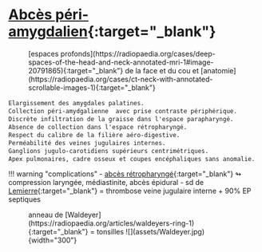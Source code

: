 # [Abcès péri-amygdalien](https://radiopaedia.org/articles/peritonsillar-abscess){:target="_blank"}

<figure markdown="span">
    [espaces profonds](https://radiopaedia.org/cases/deep-spaces-of-the-head-and-neck-annotated-mri-1#image-20791865){:target="_blank"} de la face et du cou et [anatomie](https://radiopaedia.org/cases/ct-neck-with-annotated-scrollable-images-1){:target="_blank"}
</figure>

```
Elargissement des amygdales palatines.
Collection péri-amydgalienne  avec prise contraste périphérique.
Discrète infiltration de la graisse dans l'espace parapharyngé.
Absence de collection dans l'espace rétropharyngé.
Respect du calibre de la filière aéro-digestive.
Perméabilité des veines jugulaires internes.
Ganglions jugulo-carotidiens supérieurs centrimétriques.
Apex pulmonaires, cadre osseux et coupes encéphaliques sans anomalie.
```

!!! warning "complications"
    - [abcès rétropharyngé](https://radiopaedia.org/articles/retropharyngeal-abscess){:target="_blank"} ↬ compression laryngée, médiastinite, abcès épidural
    - sd de [Lemierre](https://radiopaedia.org/articles/lemierre-syndrome){:target="_blank"} = thrombose veine jugulaire interne + 90% EP septiques

<figure markdown="span">
    anneau de [Waldeyer](https://radiopaedia.org/articles/waldeyers-ring-1){:target="_blank"} = tonsilles
    ![](assets/Waldeyer.jpg){width="300"}       
</figure>